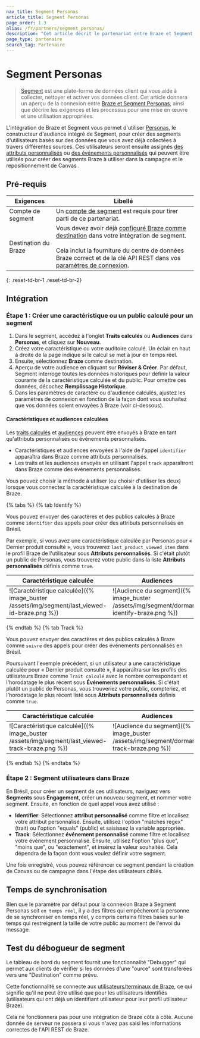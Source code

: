 ```yaml
---
nav_title: Segment Personas
article_title: Segment Personas
page_order: 1.3
alias: /fr/partners/segment_personas/
description: "Cet article décrit le partenariat entre Braze et Segment, une plateforme de données client qui collecte et achemine des informations entre les sources de votre pile marketing."
page_type: partenaire
search_tag: Partenaire
---
```


# Segment Personas

> [Segment](https://segment.com) est une plate-forme de données client qui vous aide à collecter, nettoyer et activer vos données client. Cet article donnera un aperçu de la connexion entre [Braze et Segment Personas](https://segment.com/docs/destinations/braze/#personas), ainsi que décrire les exigences et les processus pour une mise en œuvre et une utilisation appropriées.

L'intégration de Braze et Segment vous permet d'utiliser [Personas](https://segment.com/docs/personas/), le constructeur d'audience intégré de Segment, pour créer des segments d'utilisateurs basés sur des données que vous avez déjà collectées à travers différentes sources. Ces utilisateurs seront ensuite assignés [des attributs personnalisés]({{site.baseurl}}/user_guide/data_and_analytics/custom_data/custom_attributes/) ou [des événements personnalisés]({{site.baseurl}}/user_guide/data_and_analytics/custom_data/custom_events/#custom-events) qui peuvent être utilisés pour créer des segments Braze à utiliser dans la campagne et le repositionnement de Canvas .

## Pré-requis

| Exigences            | Libellé                                                                                                                                                                                                                                                                                                                                                                                                                                                                               |
| -------------------- | ------------------------------------------------------------------------------------------------------------------------------------------------------------------------------------------------------------------------------------------------------------------------------------------------------------------------------------------------------------------------------------------------------------------------------------------------------------------------------------- |
| Compte de segment    | Un [compte de segment](https://app.segment.com/login) est requis pour tirer parti de ce partenariat.                                                                                                                                                                                                                                                                                                                                                                                  |
| Destination du Braze | Vous devez avoir déjà [configuré Braze comme destination]({{site.baseurl}}/partners/data_and_infrastructure_agility/customer_data_platform/segment/segment/#connection-settings/) dans votre intégration de segment.<br><br>Cela inclut la fourniture du centre de données Braze correct et de la clé API REST dans vos [paramètres de connexion]({{site.baseurl}}/partners/data_and_infrastructure_agility/customer_data_platform/segment/segment/#connection-settings). |
{: .reset-td-br-1 .reset-td-br-2}

## Intégration

### Étape 1 : Créer une caractéristique ou un public calculé pour un segment

1. Dans le segment, accédez à l'onglet __Traits calculés__ ou __Audiences__ dans __Personas__, et cliquez sur __Nouveau__.
2. Créez votre caractéristique ou votre auditoire calculé. Un éclair en haut à droite de la page indique si le calcul se met à jour en temps réel.
3. Ensuite, sélectionnez __Braze__ comme destination.
4. Aperçu de votre audience en cliquant sur  __Réviser & Créer__. Par défaut, Segment interroge toutes les données historiques pour définir la valeur courante de la caractéristique calculée et du public. Pour omettre ces données, décochez __Remplissage Historique__.
5. Dans les paramètres de caractère ou d'audience calculés, ajustez les paramètres de connexion en fonction de la façon dont vous souhaitez que vos données soient envoyées à Braze (voir ci-dessous).

#### Caractéristiques et audiences calculées

Les [traits calculés](https://segment.com/docs/personas/computed-traits/) et [audiences](https://segment.com/docs/personas/audiences/) peuvent être envoyés à Braze en tant qu'attributs personnalisés ou événements personnalisés.
- Caractéristiques et audiences envoyées à l'aide de l'appel `identifier` apparaîtra dans Braze comme attributs personnalisés.
- Les traits et les audiences envoyés en utilisant l'appel `track` apparaîtront dans Braze comme des événements personnalisés.

Vous pouvez choisir la méthode à utiliser (ou choisir d'utiliser les deux) lorsque vous connectez la caractéristique calculée à la destination de Braze.

{% tabs %}
{% tab Identify %}

Vous pouvez envoyer des caractères et des publics calculés à Braze comme `identifier` des appels pour créer des attributs personnalisés en Brésil.

Par exemple, si vous avez une caractéristique calculée par Personas pour « Dernier produit consulté », vous trouverez `last_product_viewed_item` dans le profil Braze de l'utilisateur sous __Attributs personnalisés__. Si c'était plutôt un public de Personas, vous trouverez votre public dans la liste __Attributs personnalisés__ définis comme `true`.

| Caractéristique calculée                                                                     | Audiences                                                                                 |
| -------------------------------------------------------------------------------------------- | ----------------------------------------------------------------------------------------- |
| ![Caractéristique calculée]({% image_buster /assets/img/segment/last_viewed-id-braze.png %}) | ![Audience du segment]({% image_buster /assets/img/segment/dormant-identify-braze.png %}) |

{% endtab %}
{% tab Track %}

Vous pouvez envoyer des caractères et des publics calculés à Braze comme `suivre` des appels pour créer des événements personnalisés en Brésil.

Poursuivant l'exemple précédent, si un utilisateur a une caractéristique calculée pour « Dernier produit consulté », il apparaîtra sur les profils des utilisateurs Braze comme `Trait calculé` avec le nombre correspondant et l'horodatage le plus récent sous __Événements personnalisés__. Si c'était plutôt un public de Personas, vous trouveriez votre public, compteriez, et l'horodatage le plus récent listé sous __Attributs personnalisés__ définis comme `true`.

| Caractéristique calculée                                                                        | Audiences                                                                              |
| ----------------------------------------------------------------------------------------------- | -------------------------------------------------------------------------------------- |
| ![Caractéristique calculée]({% image_buster /assets/img/segment/last_viewed-track-braze.png %}) | ![Audience du segment]({% image_buster /assets/img/segment/dormant-track-braze.png %}) |

{% endtab %}
{% endtabs %}

### Étape 2 : Segment utilisateurs dans Braze

En Brésil, pour créer un segment de ces utilisateurs, naviguez vers **Segments** sous **Engagement**, créer un nouveau segment, et nommer votre segment. Ensuite, en fonction de quel appel vous avez utilisé :
- __Identifier__: Sélectionnez __attribut personnalisé__ comme filtre et localisez votre attribut personnalisé. Ensuite, utilisez l'option "matches regex" (trait) ou l'option "equals" (public) et saisissez la variable appropriée.
- __Track__: Sélectionnez __événement personnalisé__ comme filtre et localisez votre événement personnalisé. Ensuite, utilisez l'option "plus que", "moins que", ou "exactement", et insérez la valeur souhaitée. Cela dépendra de la façon dont vous voulez définir votre segment.

Une fois enregistré, vous pouvez référencer ce segment pendant la création de Canvas ou de campagne dans l'étape des utilisateurs ciblés.

## Temps de synchronisation

Bien que le paramètre par défaut pour la connexion Braze à Segment Personas soit `en temps réel`, il y a des filtres qui empêcheront la personne de se synchroniser en temps réel, y compris certains filtres basés sur le temps qui restreignent la taille de votre public au moment de l'envoi du message.

## Test du débogueur de segment

Le tableau de bord du segment fournit une fonctionnalité "Debugger" qui permet aux clients de vérifier si les données d'une "ource" sont transférées vers une "Destination" comme prévu.

Cette fonctionnalité se connecte aux [utilisateurs/terminaux de Braze]({{site.baseurl}}/api/endpoints/user_data/post_user_track/), ce qui signifie qu'il ne peut être utilisé que pour les utilisateurs identifiés (utilisateurs qui ont déjà un identifiant utilisateur pour leur profil utilisateur Braze).

Cela ne fonctionnera pas pour une intégration de Braze côte à côte. Aucune donnée de serveur ne passera si vous n'avez pas saisi les informations correctes de l'API REST de Braze.
